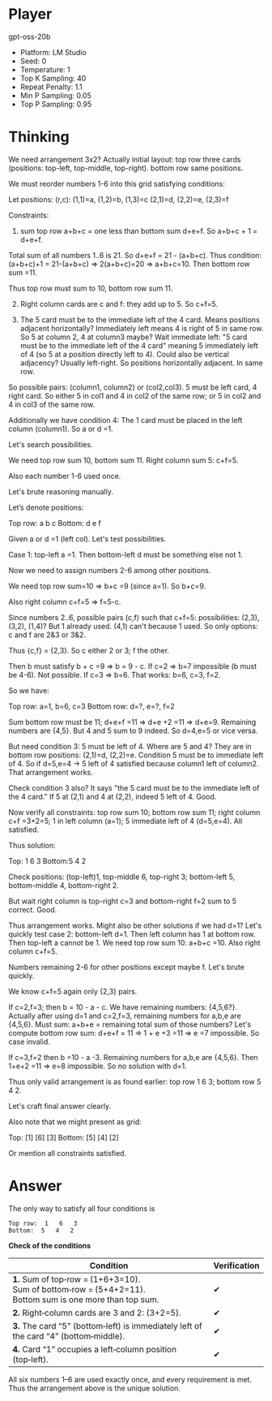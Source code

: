 # Player

gpt-oss-20b
- Platform: LM Studio
- Seed: 0
- Temperature: 1
- Top K Sampling: 40
- Repeat Penalty: 1.1
- Min P Sampling: 0.05
- Top P Sampling: 0.95

# Thinking

We need arrangement 3x2? Actually initial layout: top row three cards (positions: top-left, top-middle, top-right). bottom row same positions.

We must reorder numbers 1-6 into this grid satisfying conditions:

Let positions: (r,c):
(1,1)=a, (1,2)=b, (1,3)=c
(2,1)=d, (2,2)=e, (2,3)=f

Constraints:
1. sum top row a+b+c = one less than bottom sum d+e+f. So a+b+c + 1 = d+e+f.

Total sum of all numbers 1..6 is 21. So d+e+f = 21 - (a+b+c). Thus condition: (a+b+c)+1 = 21-(a+b+c) => 2(a+b+c)=20 => a+b+c=10. Then bottom row sum =11.

Thus top row must sum to 10, bottom row sum 11.

2. Right column cards are c and f: they add up to 5. So c+f=5.

3. The 5 card must be to the immediate left of the 4 card. Means positions adjacent horizontally? Immediately left means 4 is right of 5 in same row. So 5 at column 2, 4 at column3 maybe? Wait immediate left: "5 card must be to the immediate left of the 4 card" meaning 5 immediately left of 4 (so 5 at a position directly left to 4). Could also be vertical adjacency? Usually left-right. So positions horizontally adjacent. In same row.

So possible pairs: (column1, column2) or (col2,col3). 5 must be left card, 4 right card. So either 5 in col1 and 4 in col2 of the same row; or 5 in col2 and 4 in col3 of the same row.

Additionally we have condition 4: The 1 card must be placed in the left column (column1). So a or d =1.

Let's search possibilities.

We need top row sum 10, bottom sum 11. Right column sum 5: c+f=5.

Also each number 1-6 used once.

Let's brute reasoning manually.

Let’s denote positions:

Top row: a b c
Bottom: d e f

Given a or d =1 (left col). Let's test possibilities.

Case 1: top-left a =1. Then bottom-left d must be something else not 1.

Now we need to assign numbers 2-6 among other positions.

We need top row sum=10 => b+c =9 (since a=1). So b+c=9.

Also right column c+f=5 => f=5-c.

Since numbers 2..6, possible pairs (c,f) such that c+f=5: possibilities: (2,3), (3,2), (1,4)? But 1 already used. (4,1) can't because 1 used. So only options: c and f are 2&3 or 3&2.

Thus {c,f} = {2,3}. So c either 2 or 3; f the other.

Then b must satisfy b + c =9 => b = 9 - c. If c=2 => b=7 impossible (b must be 4-6). Not possible. If c=3 => b=6. That works: b=6, c=3, f=2.

So we have:

Top row: a=1, b=6, c=3
Bottom row: d=?, e=?, f=2

Sum bottom row must be 11; d+e+f =11 => d+e +2 =11 => d+e=9. Remaining numbers are {4,5}. But 4 and 5 sum to 9 indeed. So d=4,e=5 or vice versa.

But need condition 3: 5 must be left of 4. Where are 5 and 4? They are in bottom row positions: (2,1)=d, (2,2)=e. Condition 5 must be to immediate left of 4. So if d=5,e=4 -> 5 left of 4 satisfied because column1 left of column2. That arrangement works.

Check condition 3 also? It says "the 5 card must be to the immediate left of the 4 card." If 5 at (2,1) and 4 at (2,2), indeed 5 left of 4. Good.

Now verify all constraints: top row sum 10; bottom row sum 11; right column c+f =3+2=5; 1 in left column (a=1); 5 immediate left of 4 (d=5,e=4). All satisfied.

Thus solution:

Top: 1 6 3
Bottom:5 4 2

Check positions: (top-left)1, top-middle 6, top-right 3; bottom-left 5, bottom-middle 4, bottom-right 2.

But wait right column is top-right c=3 and bottom-right f=2 sum to 5 correct. Good.

Thus arrangement works. Might also be other solutions if we had d=1? Let's quickly test case 2: bottom-left d=1. Then left column has 1 at bottom row. Then top-left a cannot be 1. We need top row sum 10: a+b+c =10. Also right column c+f=5.

Numbers remaining 2-6 for other positions except maybe f. Let's brute quickly.

We know c+f=5 again only {2,3} pairs.

If c=2,f=3; then b = 10 - a - c. We have remaining numbers: {4,5,6?}. Actually after using d=1 and c=2,f=3, remaining numbers for a,b,e are {4,5,6}. Must sum: a+b+e = remaining total sum of those numbers? Let's compute bottom row sum: d+e+f = 11 => 1 + e +3 =11 => e =7 impossible. So case invalid.

If c=3,f=2 then b =10 - a -3. Remaining numbers for a,b,e are {4,5,6}. Then 1+e+2 =11 => e=8 impossible. So no solution with d=1.

Thus only valid arrangement is as found earlier: top row 1 6 3; bottom row 5 4 2.

Let's craft final answer clearly.

Also note that we might present as grid:

Top: [1] [6] [3]
Bottom: [5] [4] [2]

Or mention all constraints satisfied.

# Answer

The only way to satisfy all four conditions is

```
Top row:  1   6   3
Bottom:  5   4   2
```

**Check of the conditions**

| Condition | Verification |
|-----------|--------------|
| **1.** Sum of top‑row = \(1+6+3=10\).<br>Sum of bottom‑row = \(5+4+2=11\).<br>Bottom sum is one more than top sum. | ✔︎ |
| **2.** Right‑column cards are 3 and 2: \(3+2=5\). | ✔︎ |
| **3.** The card “5” (bottom‑left) is immediately left of the card “4” (bottom‑middle). | ✔︎ |
| **4.** Card “1” occupies a left‑column position (top‑left). | ✔︎ |

All six numbers 1–6 are used exactly once, and every requirement is met. Thus the arrangement above is the unique solution.
